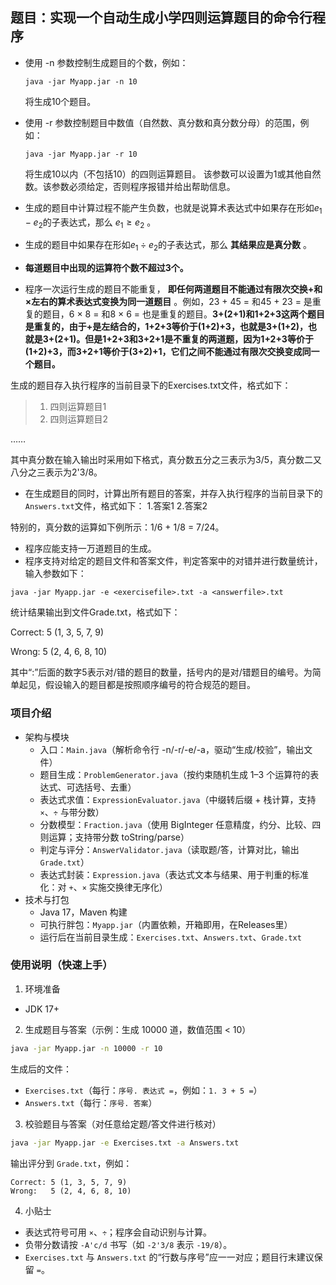 ## 题目：实现一个自动生成小学四则运算题目的命令行程序

* 使用 -n 参数控制生成题目的个数，例如：

  `java -jar Myapp.jar -n 10`
  
  将生成10个题目。
  
* 使用 -r 参数控制题目中数值（自然数、真分数和真分数分母）的范围，例如：
  
  `java -jar Myapp.jar -r 10`

  将生成10以内（不包括10）的四则运算题目。 该参数可以设置为1或其他自然数。该参数必须给定，否则程序报错并给出帮助信息。
  
* 生成的题目中计算过程不能产生负数，也就是说算术表达式中如果存在形如$e_1 - e_2$的子表达式，那么 $e_1 ≥ e_2$ 。

* 生成的题目中如果存在形如$e_1 \div e_2$的子表达式，那么 ****其结果应是真分数**** 。

* **每道题目中出现的运算符个数不超过3个。**

* 程序一次运行生成的题目不能重复， **即任何两道题目不能通过有限次交换+和×左右的算术表达式变换为同一道题目** 。例如，23 + 45 = 和45 + 23 = 是重复的题目，6 × 8 = 和8 × 6 = 也是重复的题目。**3+(2+1)和1+2+3这两个题目是重复的，由于+是左结合的，1+2+3等价于(1+2)+3，也就是3+(1+2)，也就是3+(2+1)。但是1+2+3和3+2+1是不重复的两道题，因为1+2+3等价于(1+2)+3，而3+2+1等价于(3+2)+1，它们之间不能通过有限次交换变成同一个题目。**

生成的题目存入执行程序的当前目录下的Exercises.txt文件，格式如下：
> 1. 四则运算题目1
> 2. 四则运算题目2

……

其中真分数在输入输出时采用如下格式，真分数五分之三表示为3/5，真分数二又八分之三表示为2'3/8。

* 在生成题目的同时，计算出所有题目的答案，并存入执行程序的当前目录下的 `Answers.txt`文件，格式如下：
  1.答案1
  2.答案2

特别的，真分数的运算如下例所示：1/6 + 1/8 = 7/24。

* 程序应能支持一万道题目的生成。
* 程序支持对给定的题目文件和答案文件，判定答案中的对错并进行数量统计，输入参数如下：

`java -jar Myapp.jar -e <exercisefile>.txt -a <answerfile>.txt`

  统计结果输出到文件Grade.txt，格式如下：

  Correct: 5 (1, 3, 5, 7, 9)

  Wrong: 5 (2, 4, 6, 8, 10)

其中“:”后面的数字5表示对/错的题目的数量，括号内的是对/错题目的编号。为简单起见，假设输入的题目都是按照顺序编号的符合规范的题目。

### 项目介绍

- 架构与模块
  - 入口：`Main.java`（解析命令行 -n/-r/-e/-a，驱动“生成/校验”，输出文件）
  - 题目生成：`ProblemGenerator.java`（按约束随机生成 1–3 个运算符的表达式、可选括号、去重）
  - 表达式求值：`ExpressionEvaluator.java`（中缀转后缀 + 栈计算，支持 `×`、`÷` 与带分数）
  - 分数模型：`Fraction.java`（使用 BigInteger 任意精度，约分、比较、四则运算；支持带分数 toString/parse）
  - 判定与评分：`AnswerValidator.java`（读取题/答，计算对比，输出 `Grade.txt`）
  - 表达式封装：`Expression.java`（表达式文本与结果、用于判重的标准化：对 `+`、`×` 实施交换律无序化）
- 技术与打包
  - Java 17，Maven 构建
  - 可执行胖包：`Myapp.jar`（内置依赖，开箱即用，在Releases里）
  - 运行后在当前目录生成：`Exercises.txt`、`Answers.txt`、`Grade.txt`

### 使用说明（快速上手）
1) 环境准备
- JDK 17+

2) 生成题目与答案（示例：生成 10000 道，数值范围 < 10）
```cmd
java -jar Myapp.jar -n 10000 -r 10
```
生成后的文件：
- `Exercises.txt`（每行：`序号. 表达式 =`，例如：`1. 3 + 5 =`）
- `Answers.txt`（每行：`序号. 答案`）

3) 校验题目与答案（对任意给定题/答文件进行核对）
```cmd
java -jar Myapp.jar -e Exercises.txt -a Answers.txt
```
输出评分到 `Grade.txt`，例如：
```
Correct: 5 (1, 3, 5, 7, 9)
Wrong:   5 (2, 4, 6, 8, 10)
```

4) 小贴士
- 表达式符号可用 `×`、`÷`；程序会自动识别与计算。
- 负带分数请按 `-A'c/d` 书写（如 `-2'3/8` 表示 `-19/8`）。
- `Exercises.txt` 与 `Answers.txt` 的“行数与序号”应一一对应；题目行末建议保留 `=`。
